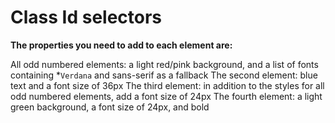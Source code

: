 # Class Id selectors

**The properties you need to add to each element are:**

All odd numbered elements: a light red/pink background, and a list of fonts containing *`Verdana` and sans-serif as a fallback
The second element: blue text and a font size of 36px
The third element: in addition to the styles for all odd numbered elements, add a font size of 24px
The fourth element: a light green background, a font size of 24px, and bold
